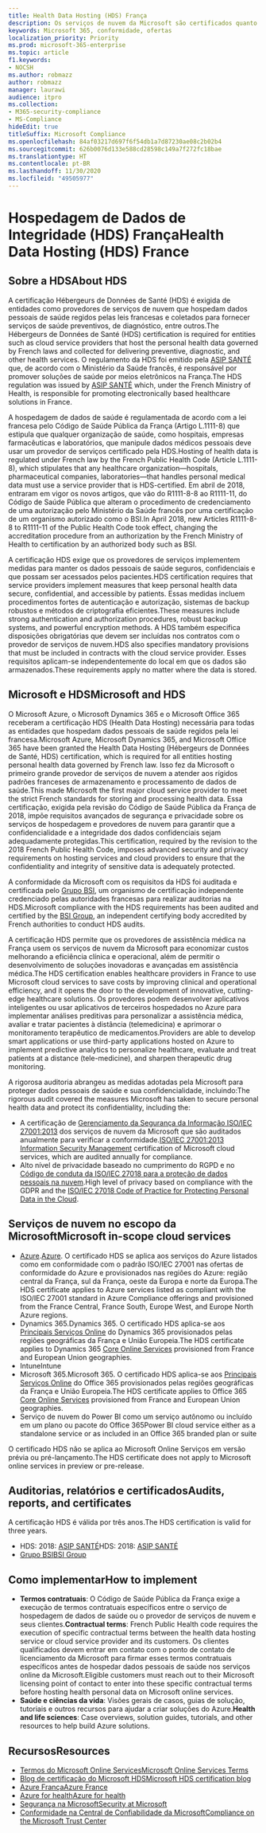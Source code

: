 ```yaml
---
title: Health Data Hosting (HDS) França
description: Os serviços de nuvem da Microsoft são certificados quanto a conformidade por meio do padrão Health Data Hosting (Hébergeurs de Données de Santé).
keywords: Microsoft 365, conformidade, ofertas
localization_priority: Priority
ms.prod: microsoft-365-enterprise
ms.topic: article
f1.keywords:
- NOCSH
ms.author: robmazz
author: robmazz
manager: laurawi
audience: itpro
ms.collection:
- M365-security-compliance
- MS-Compliance
hideEdit: true
titleSuffix: Microsoft Compliance
ms.openlocfilehash: 84af03217d697f6f54db1a7d87230ae08c2b02b4
ms.sourcegitcommit: 626b0076d133e588cd28598c149a7f272fc18bae
ms.translationtype: HT
ms.contentlocale: pt-BR
ms.lasthandoff: 11/30/2020
ms.locfileid: "49505977"
---
```

# <a name="health-data-hosting-hds-france"></a><span data-ttu-id="10977-104">Hospedagem de Dados de Integridade (HDS) França</span><span class="sxs-lookup"><span data-stu-id="10977-104">Health Data Hosting (HDS) France</span></span>

## <a name="about-hds"></a><span data-ttu-id="10977-105">Sobre a HDS</span><span class="sxs-lookup"><span data-stu-id="10977-105">About HDS</span></span>

<span data-ttu-id="10977-106">A certificação Hébergeurs de Données de Santé (HDS) é exigida de entidades como provedores de serviços de nuvem que hospedam dados pessoais de saúde regidos pelas leis francesas e coletados para fornecer serviços de saúde preventivos, de diagnóstico, entre outros.</span><span class="sxs-lookup"><span data-stu-id="10977-106">The Hébergeurs de Données de Santé (HDS) certification is required for entities such as cloud service providers that host the personal health data governed by French laws and collected for delivering preventive, diagnostic, and other health services.</span></span> <span data-ttu-id="10977-107">O regulamento da HDS foi emitido pela [ASIP SANTÉ](https://esante.gouv.fr/) que, de acordo com o Ministério da Saúde francês, é responsável por promover soluções de saúde por meios eletrônicos na França.</span><span class="sxs-lookup"><span data-stu-id="10977-107">The HDS regulation was issued by [ASIP SANTÉ](https://esante.gouv.fr/) which, under the French Ministry of Health, is responsible for promoting electronically based healthcare solutions in France.</span></span>

<span data-ttu-id="10977-108">A hospedagem de dados de saúde é regulamentada de acordo com a lei francesa pelo Código de Saúde Pública da França (Artigo L.1111-8) que estipula que qualquer organização de saúde, como hospitais, empresas farmacêuticas e laboratórios, que manipule dados médicos pessoais deve usar um provedor de serviços certificado pela HDS.</span><span class="sxs-lookup"><span data-stu-id="10977-108">Hosting of health data is regulated under French law by the French Public Health Code (Article L.1111-8), which stipulates that any healthcare organization—hospitals, pharmaceutical companies, laboratories—that handles personal medical data must use a service provider that is HDS-certified.</span></span> <span data-ttu-id="10977-109">Em abril de 2018, entraram em vigor os novos artigos, que vão do R1111-8-8 ao R1111-11, do Código de Saúde Pública que alteram o procedimento de credenciamento de uma autorização pelo Ministério da Saúde francês por uma certificação de um organismo autorizado como o BSI.</span><span class="sxs-lookup"><span data-stu-id="10977-109">In April 2018, new Articles R1111-8-8 to R1111-11 of the Public Health Code took effect, changing the accreditation procedure from an authorization by the French Ministry of Health to certification by an authorized body such as BSI.</span></span>

<span data-ttu-id="10977-110">A certificação HDS exige que os provedores de serviços implementem medidas para manter os dados pessoais de saúde seguros, confidenciais e que possam ser acessados pelos pacientes.</span><span class="sxs-lookup"><span data-stu-id="10977-110">HDS certification requires that service providers implement measures that keep personal health data secure, confidential, and accessible by patients.</span></span> <span data-ttu-id="10977-111">Essas medidas incluem procedimentos fortes de autenticação e autorização, sistemas de backup robustos e métodos de criptografia eficientes.</span><span class="sxs-lookup"><span data-stu-id="10977-111">These measures include strong authentication and authorization procedures, robust backup systems, and powerful encryption methods.</span></span> <span data-ttu-id="10977-112">A HDS também especifica disposições obrigatórias que devem ser incluídas nos contratos com o provedor de serviços de nuvem.</span><span class="sxs-lookup"><span data-stu-id="10977-112">HDS also specifies mandatory provisions that must be included in contracts with the cloud service provider.</span></span> <span data-ttu-id="10977-113">Esses requisitos aplicam-se independentemente do local em que os dados são armazenados.</span><span class="sxs-lookup"><span data-stu-id="10977-113">These requirements apply no matter where the data is stored.</span></span>

## <a name="microsoft-and-hds"></a><span data-ttu-id="10977-114">Microsoft e HDS</span><span class="sxs-lookup"><span data-stu-id="10977-114">Microsoft and HDS</span></span>

<span data-ttu-id="10977-115">O Microsoft Azure, o Microsoft Dynamics 365 e o Microsoft Office 365 receberam a certificação HDS (Health Data Hosting) necessária para todas as entidades que hospedam dados pessoais de saúde regidos pela lei francesa.</span><span class="sxs-lookup"><span data-stu-id="10977-115">Microsoft Azure, Microsoft Dynamics 365, and Microsoft Office 365 have been granted the Health Data Hosting (Hébergeurs de Données de Santé, HDS) certification, which is required for all entities hosting personal health data governed by French law.</span></span> <span data-ttu-id="10977-116">Isso fez da Microsoft o primeiro grande provedor de serviços de nuvem a atender aos rígidos padrões franceses de armazenamento e processamento de dados de saúde.</span><span class="sxs-lookup"><span data-stu-id="10977-116">This made Microsoft the first major cloud service provider to meet the strict French standards for storing and processing health data.</span></span> <span data-ttu-id="10977-117">Essa certificação, exigida pela revisão do Código de Saúde Pública da França de 2018, impõe requisitos avançados de segurança e privacidade sobre os serviços de hospedagem e provedores de nuvem para garantir que a confidencialidade e a integridade dos dados confidenciais sejam adequadamente protegidas.</span><span class="sxs-lookup"><span data-stu-id="10977-117">This certification, required by the revision to the 2018 French Public Health Code, imposes advanced security and privacy requirements on hosting services and cloud providers to ensure that the confidentiality and integrity of sensitive data is adequately protected.</span></span>

<span data-ttu-id="10977-118">A conformidade da Microsoft com os requisitos da HDS foi auditada e certificada pelo [Grupo BSI](https://www.bsigroup.com/fr-FR/), um organismo de certificação independente credenciado pelas autoridades francesas para realizar auditorias na HDS.</span><span class="sxs-lookup"><span data-stu-id="10977-118">Microsoft compliance with the HDS requirements has been audited and certified by the [BSI Group](https://www.bsigroup.com/fr-FR/), an independent certifying body accredited by French authorities to conduct HDS audits.</span></span>

<span data-ttu-id="10977-119">A certificação HDS permite que os provedores de assistência médica na França usem os serviços de nuvem da Microsoft para economizar custos melhorando a eficiência clínica e operacional, além de permitir o desenvolvimento de soluções inovadoras e avançadas em assistência médica.</span><span class="sxs-lookup"><span data-stu-id="10977-119">The HDS certification enables healthcare providers in France to use Microsoft cloud services to save costs by improving clinical and operational efficiency, and it opens the door to the development of innovative, cutting-edge healthcare solutions.</span></span> <span data-ttu-id="10977-120">Os provedores podem desenvolver aplicativos inteligentes ou usar aplicativos de terceiros hospedados no Azure para implementar análises preditivas para personalizar a assistência médica, avaliar e tratar pacientes à distância (telemedicina) e aprimorar o monitoramento terapêutico de medicamentos.</span><span class="sxs-lookup"><span data-stu-id="10977-120">Providers are able to develop smart applications or use third-party applications hosted on Azure to implement predictive analytics to personalize healthcare, evaluate and treat patients at a distance (tele-medicine), and sharpen therapeutic drug monitoring.</span></span>

<span data-ttu-id="10977-121">A rigorosa auditoria abrangeu as medidas adotadas pela Microsoft para proteger dados pessoais de saúde e sua confidencialidade, incluindo:</span><span class="sxs-lookup"><span data-stu-id="10977-121">The rigorous audit covered the measures Microsoft has taken to secure personal health data and protect its confidentiality, including the:</span></span>

- <span data-ttu-id="10977-122">A certificação de [Gerenciamento da Segurança da Informação ISO/IEC 27001:2013](offering-iso-27001.md) dos serviços de nuvem da Microsoft que são auditados anualmente para verificar a conformidade.</span><span class="sxs-lookup"><span data-stu-id="10977-122">[ISO/IEC 27001:2013 Information Security Management](offering-iso-27001.md) certification of Microsoft cloud services, which are audited annually for compliance.</span></span>
- <span data-ttu-id="10977-123">Alto nível de privacidade baseado no cumprimento do RGPD e no [Código de conduta da ISO/IEC 27018 para a proteção de dados pessoais na nuvem](offering-iso-27018.md).</span><span class="sxs-lookup"><span data-stu-id="10977-123">High level of privacy based on compliance with the GDPR and the [ISO/IEC 27018 Code of Practice for Protecting Personal Data in the Cloud](offering-iso-27018.md).</span></span>

## <a name="microsoft-in-scope-cloud-services"></a><span data-ttu-id="10977-124">Serviços de nuvem no escopo da Microsoft</span><span class="sxs-lookup"><span data-stu-id="10977-124">Microsoft in-scope cloud services</span></span>

- <span data-ttu-id="10977-125">[Azure](https://aka.ms/AzureCompliance).</span><span class="sxs-lookup"><span data-stu-id="10977-125">[Azure](https://aka.ms/AzureCompliance).</span></span> <span data-ttu-id="10977-126">O certificado HDS se aplica aos serviços do Azure listados como em conformidade com o padrão ISO/IEC 27001 nas ofertas de conformidade do Azure e provisionados nas regiões do Azure: região central da França, sul da França, oeste da Europa e norte da Europa.</span><span class="sxs-lookup"><span data-stu-id="10977-126">The HDS certificate applies to Azure services listed as compliant with the ISO/IEC 27001 standard in Azure Compliance offerings and provisioned from the France Central, France South, Europe West, and Europe North Azure regions.</span></span>
- <span data-ttu-id="10977-127">Dynamics 365.</span><span class="sxs-lookup"><span data-stu-id="10977-127">Dynamics 365.</span></span> <span data-ttu-id="10977-128">O certificado HDS aplica-se aos [Principais Serviços Online](https://aka.ms/Online-Services-Terms) do Dynamics 365 provisionados pelas regiões geográficas da França e União Europeia.</span><span class="sxs-lookup"><span data-stu-id="10977-128">The HDS certificate applies to Dynamics 365 [Core Online Services](https://aka.ms/Online-Services-Terms) provisioned from France and European Union geographies.</span></span>
- <span data-ttu-id="10977-129">Intune</span><span class="sxs-lookup"><span data-stu-id="10977-129">Intune</span></span>
- <span data-ttu-id="10977-130">Microsoft 365.</span><span class="sxs-lookup"><span data-stu-id="10977-130">Microsoft 365.</span></span> <span data-ttu-id="10977-131">O certificado HDS aplica-se aos [Principais Serviços Online](https://aka.ms/Online-Services-Terms) do Office 365 provisionados pelas regiões geográficas da França e União Europeia.</span><span class="sxs-lookup"><span data-stu-id="10977-131">The HDS certificate applies to Office 365 [Core Online Services](https://aka.ms/Online-Services-Terms) provisioned from France and European Union geographies.</span></span>
- <span data-ttu-id="10977-132">Serviço de nuvem do Power BI como um serviço autônomo ou incluído em um plano ou pacote do Office 365</span><span class="sxs-lookup"><span data-stu-id="10977-132">Power BI cloud service either as a standalone service or as included in an Office 365 branded plan or suite</span></span>

<span data-ttu-id="10977-133">O certificado HDS não se aplica ao Microsoft Online Serviços em versão prévia ou pré-lançamento.</span><span class="sxs-lookup"><span data-stu-id="10977-133">The HDS certificate does not apply to Microsoft online services in preview or pre-release.</span></span>

## <a name="audits-reports-and-certificates"></a><span data-ttu-id="10977-134">Auditorias, relatórios e certificados</span><span class="sxs-lookup"><span data-stu-id="10977-134">Audits, reports, and certificates</span></span>

<span data-ttu-id="10977-135">A certificação HDS é válida por três anos.</span><span class="sxs-lookup"><span data-stu-id="10977-135">The HDS certification is valid for three years.</span></span>

- <span data-ttu-id="10977-136">HDS: 2018: [ASIP SANTÉ](https://esante.gouv.fr/)</span><span class="sxs-lookup"><span data-stu-id="10977-136">HDS: 2018: [ASIP SANTÉ](https://esante.gouv.fr/)</span></span>
- [<span data-ttu-id="10977-137">Grupo BSI</span><span class="sxs-lookup"><span data-stu-id="10977-137">BSI Group</span></span>](https://www.bsigroup.com/fr-FR/Nos-services/Certification/Recherche-dans-le-repertoire-des-certificats-et-des-clients/Resultats-de-la-recherche-dans-le-repertoire-des-certificats-et-des-clients/?searchkey=licence%3dHDS%2b701569%26company%3dMicrosoft%2bCorp&licencenumber=HDS%20701569)

## <a name="how-to-implement"></a><span data-ttu-id="10977-138">Como implementar</span><span class="sxs-lookup"><span data-stu-id="10977-138">How to implement</span></span>

- <span data-ttu-id="10977-139">**Termos contratuais**: O Código de Saúde Pública da França exige a execução de termos contratuais específicos entre o serviço de hospedagem de dados de saúde ou o provedor de serviços de nuvem e seus clientes.</span><span class="sxs-lookup"><span data-stu-id="10977-139">**Contractual terms**: French Public Health code requires the execution of specific contractual terms between the health data hosting service or cloud service provider and its customers.</span></span> <span data-ttu-id="10977-140">Os clientes qualificados devem entrar em contato com o ponto de contato de licenciamento da Microsoft para firmar esses termos contratuais específicos antes de hospedar dados pessoais de saúde nos serviços online da Microsoft.</span><span class="sxs-lookup"><span data-stu-id="10977-140">Eligible customers must reach out to their Microsoft licensing point of contact to enter into these specific contractual terms before hosting health personal data on Microsoft online services.</span></span>
- <span data-ttu-id="10977-141">**Saúde e ciências da vida**: Visões gerais de casos, guias de solução, tutoriais e outros recursos para ajudar a criar soluções do Azure.</span><span class="sxs-lookup"><span data-stu-id="10977-141">**Health and life sciences**: Case overviews, solution guides, tutorials, and other resources to help build Azure solutions.</span></span>

## <a name="resources"></a><span data-ttu-id="10977-142">Recursos</span><span class="sxs-lookup"><span data-stu-id="10977-142">Resources</span></span>

- [<span data-ttu-id="10977-143">Termos do Microsoft Online Services</span><span class="sxs-lookup"><span data-stu-id="10977-143">Microsoft Online Services Terms</span></span>](https://aka.ms/Online-Services-Terms)
- [<span data-ttu-id="10977-144">Blog de certificação do Microsoft HDS</span><span class="sxs-lookup"><span data-stu-id="10977-144">Microsoft HDS certification blog</span></span>](https://news.microsoft.com/2018/11/06/microsoft-1er-acteur-majeur-du-cloud-public-a-etre-certifie-hebergeur-de-donnees-de-sante-en-france/)
- [<span data-ttu-id="10977-145">Azure França</span><span class="sxs-lookup"><span data-stu-id="10977-145">Azure France</span></span>](https://azure.microsoft.com/global-infrastructure/france/)
- [<span data-ttu-id="10977-146">Azure for health</span><span class="sxs-lookup"><span data-stu-id="10977-146">Azure for health</span></span>](https://azure.microsoft.com/industries/healthcare/)
- [<span data-ttu-id="10977-147">Segurança na Microsoft</span><span class="sxs-lookup"><span data-stu-id="10977-147">Security at Microsoft</span></span>](https://www.microsoft.com/security)
- [<span data-ttu-id="10977-148">Conformidade na Central de Confiabilidade da Microsoft</span><span class="sxs-lookup"><span data-stu-id="10977-148">Compliance on the Microsoft Trust Center</span></span>](https://www.microsoft.com/trust-center/compliance/compliance-overview)

